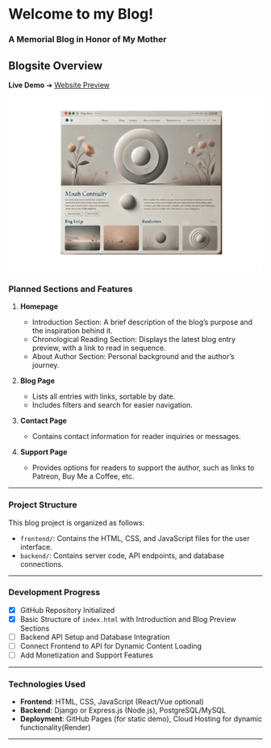 
# Welcome to my Blog!
### A Memorial Blog in Honor of My Mother


## Blogsite Overview
**Live Demo** ➔ [Website Preview](https://thapapb.github.io/LandingPage/)

![Preview](websitePreview.jpg)

### Planned Sections and Features

1. **Homepage**
    - Introduction Section: A brief description of the blog’s purpose and the inspiration behind it.
    - Chronological Reading Section: Displays the latest blog entry preview, with a link to read in sequence.
    - About Author Section: Personal background and the author’s journey.

2. **Blog Page**
    - Lists all entries with links, sortable by date.
    - Includes filters and search for easier navigation.

3. **Contact Page**
    - Contains contact information for reader inquiries or messages.

4. **Support Page**
    - Provides options for readers to support the author, such as links to Patreon, Buy Me a Coffee, etc.

---

### Project Structure

This blog project is organized as follows:
- `frontend/`: Contains the HTML, CSS, and JavaScript files for the user interface.
- `backend/`: Contains server code, API endpoints, and database connections.

---

### Development Progress

- [x] GitHub Repository Initialized
- [x] Basic Structure of `index.html` with Introduction and Blog Preview Sections
- [ ] Backend API Setup and Database Integration
- [ ] Connect Frontend to API for Dynamic Content Loading
- [ ] Add Monetization and Support Features

---

### Technologies Used

- **Frontend**: HTML, CSS, JavaScript (React/Vue optional)
- **Backend**: Django or Express.js (Node.js), PostgreSQL/MySQL
- **Deployment**: GitHub Pages (for static demo), Cloud Hosting for dynamic functionality(Render)

---
